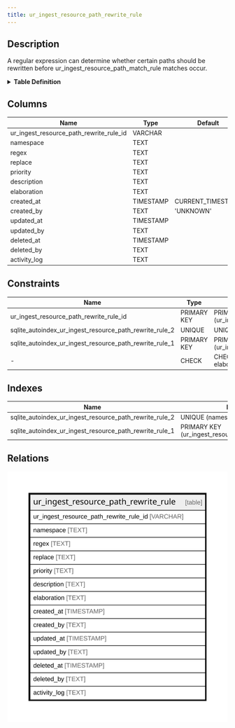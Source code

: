 ```yaml
---
title: ur_ingest_resource_path_rewrite_rule
---
```


## Description

A regular expression can determine whether certain paths should be  
rewritten before ur_ingest_resource_path_match_rule matches occur.

<details>
<summary><strong>Table Definition</strong></summary>

```sql
CREATE TABLE "ur_ingest_resource_path_rewrite_rule" (
    "ur_ingest_resource_path_rewrite_rule_id" VARCHAR PRIMARY KEY NOT NULL,
    "namespace" TEXT NOT NULL,
    "regex" TEXT NOT NULL,
    "replace" TEXT NOT NULL,
    "priority" TEXT,
    "description" TEXT,
    "elaboration" TEXT CHECK(json_valid(elaboration) OR elaboration IS NULL),
    "created_at" TIMESTAMP DEFAULT CURRENT_TIMESTAMP,
    "created_by" TEXT DEFAULT 'UNKNOWN',
    "updated_at" TIMESTAMP,
    "updated_by" TEXT,
    "deleted_at" TIMESTAMP,
    "deleted_by" TEXT,
    "activity_log" TEXT,
    UNIQUE("namespace", "regex", "replace")
)
```

</details>

## Columns

| Name                                    | Type      | Default           | Nullable | Comment                                                 |
| --------------------------------------- | --------- | ----------------- | -------- | ------------------------------------------------------- |
| ur_ingest_resource_path_rewrite_rule_id | VARCHAR   |                   | false    | {"isSqlDomainZodDescrMeta":true,"isVarChar":true}       |
| namespace                               | TEXT      |                   | false    |                                                         |
| regex                                   | TEXT      |                   | false    |                                                         |
| replace                                 | TEXT      |                   | false    |                                                         |
| priority                                | TEXT      |                   | true     |                                                         |
| description                             | TEXT      |                   | true     |                                                         |
| elaboration                             | TEXT      |                   | true     | {"isSqlDomainZodDescrMeta":true,"isJsonText":true}      |
| created_at                              | TIMESTAMP | CURRENT_TIMESTAMP | true     |                                                         |
| created_by                              | TEXT      | 'UNKNOWN'         | true     |                                                         |
| updated_at                              | TIMESTAMP |                   | true     |                                                         |
| updated_by                              | TEXT      |                   | true     |                                                         |
| deleted_at                              | TIMESTAMP |                   | true     |                                                         |
| deleted_by                              | TEXT      |                   | true     |                                                         |
| activity_log                            | TEXT      |                   | true     | {"isSqlDomainZodDescrMeta":true,"isJsonSqlDomain":true} |

## Constraints

| Name                                                    | Type        | Definition                                            |
| ------------------------------------------------------- | ----------- | ----------------------------------------------------- |
| ur_ingest_resource_path_rewrite_rule_id                 | PRIMARY KEY | PRIMARY KEY (ur_ingest_resource_path_rewrite_rule_id) |
| sqlite_autoindex_ur_ingest_resource_path_rewrite_rule_2 | UNIQUE      | UNIQUE (namespace, regex, replace)                    |
| sqlite_autoindex_ur_ingest_resource_path_rewrite_rule_1 | PRIMARY KEY | PRIMARY KEY (ur_ingest_resource_path_rewrite_rule_id) |
| -                                                       | CHECK       | CHECK(json_valid(elaboration) OR elaboration IS NULL) |

## Indexes

| Name                                                    | Definition                                            |
| ------------------------------------------------------- | ----------------------------------------------------- |
| sqlite_autoindex_ur_ingest_resource_path_rewrite_rule_2 | UNIQUE (namespace, regex, replace)                    |
| sqlite_autoindex_ur_ingest_resource_path_rewrite_rule_1 | PRIMARY KEY (ur_ingest_resource_path_rewrite_rule_id) |

## Relations

![er](../../../../../../assets/ur_ingest_resource_path_rewrite_rule.svg)
